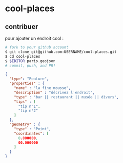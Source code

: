 # cool-places

## contribuer

pour ajouter un endroit cool :

```sh
# fork to your github account
$ git clone git@github.com:USERNAME/cool-places.git
$ cd cool-places
$ $EDITOR paris.geojson
# commit, push, and PR!
```

```json
{
  "type": "Feature",
  "properties" : {
    "name" : "la fine mousse",
    "description" : "décrivez l'endroit",
    "type" : "bar || restaurant || musée || divers",
    "tips" : [
      "tip n°1",
      "tip n°2"
    ]
  },
  "geometry" : {
    "type" : "Point",
    "coordinates": [
      0.000000,
      00.000000
    ]
  }
}
```
